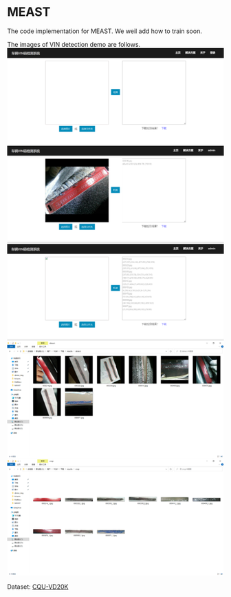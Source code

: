 # MEAST
The code implementation for MEAST. We weil add how to train soon.


The images of VIN detection demo are follows.
![image](./demo_img/select.png)
![image](./demo_img/single_detect.png)
![image](./demo_img/multi_detect.png)
![image](./demo_img/result_detect.png)
![image](./demo_img/result_crop.png)

Dataset: [CQU-VD20K](https://drive.google.com/file/d/1s__IUvD2yu8kZpShhbWeb4XDGyTA2WJW/view?usp=share_link)
